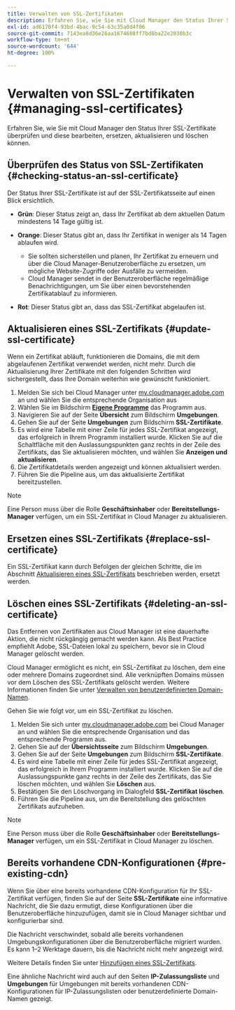 ```yaml
---
title: Verwalten von SSL-Zertifikaten
description: Erfahren Sie, wie Sie mit Cloud Manager den Status Ihrer SSL-Zertifikate überprüfen und diese bearbeiten, ersetzen, aktualisieren und löschen können.
exl-id: ad6170f4-93bd-4bac-9c54-63c35a0d4f06
source-git-commit: 7143ea8d36e26aa1674608ff7bd8ba22e2030b3c
workflow-type: tm+mt
source-wordcount: '644'
ht-degree: 100%

---
```



# Verwalten von SSL-Zertifikaten {#managing-ssl-certificates}

Erfahren Sie, wie Sie mit Cloud Manager den Status Ihrer SSL-Zertifikate überprüfen und diese bearbeiten, ersetzen, aktualisieren und löschen können.

## Überprüfen des Status von SSL-Zertifikaten {#checking-status-an-ssl-certificate}

Der Status Ihrer SSL-Zertifikate ist auf der SSL-Zertifikatsseite auf einen Blick ersichtlich.

* **Grün**: Dieser Status zeigt an, dass Ihr Zertifikat ab dem aktuellen Datum mindestens 14 Tage gültig ist.

* **Orange**: Dieser Status gibt an, dass Ihr Zertifikat in weniger als 14 Tagen ablaufen wird.
   * Sie sollten sicherstellen und planen, Ihr Zertifikat zu erneuern und über die Cloud Manager-Benutzeroberfläche zu ersetzen, um mögliche Website-Zugriffe oder Ausfälle zu vermeiden.
   * Cloud Manager sendet in der Benutzeroberfläche regelmäßige Benachrichtigungen, um Sie über einen bevorstehenden Zertifikatablauf zu informieren.

* **Rot**: Dieser Status gibt an, dass das SSL-Zertifikat abgelaufen ist.

## Aktualisieren eines SSL-Zertifikats {#update-ssl-certificate}

Wenn ein Zertifikat abläuft, funktionieren die Domains, die mit dem abgelaufenen Zertifikat verwendet werden, nicht mehr. Durch die Aktualisierung Ihrer Zertifikate mit den folgenden Schritten wird sichergestellt, dass Ihre Domain weiterhin wie gewünscht funktioniert.

1. Melden Sie sich bei Cloud Manager unter [my.cloudmanager.adobe.com](https://my.cloudmanager.adobe.com/) an und wählen Sie die entsprechende Organisation aus
1. Wählen Sie im Bildschirm **[Eigene Programme](/help/implementing/cloud-manager/getting-access-to-aem-in-cloud/editing-programs.md#my-programs)** das Programm aus.
1. Navigieren Sie auf der Seite **Übersicht** zum Bildschirm **Umgebungen**.
1. Gehen Sie auf der Seite **Umgebungen** zum Bildschirm **SSL-Zertifikate**.
1. Es wird eine Tabelle mit einer Zeile für jedes SSL-Zertifikat angezeigt, das erfolgreich in Ihrem Programm installiert wurde. Klicken Sie auf die Schaltfläche mit den Auslassungspunkten ganz rechts in der Zeile des Zertifikats, das Sie aktualisieren möchten, und wählen Sie **Anzeigen und aktualisieren**.
1. Die Zertifikatdetails werden angezeigt und können aktualisiert werden.
1. Führen Sie die Pipeline aus, um das aktualisierte Zertifikat bereitzustellen.

>[!NOTE]
>
>Eine Person muss über die Rolle **Geschäftsinhaber** oder **Bereitstellungs-Manager** verfügen, um ein SSL-Zertifikat in Cloud Manager zu aktualisieren.

## Ersetzen eines SSL-Zertifikats {#replace-ssl-certificate}

Ein SSL-Zertifikat kann durch Befolgen der gleichen Schritte, die im Abschnitt [Aktualisieren eines SSL-Zertifikats](#update-ssl-certificate) beschrieben werden, ersetzt werden.

## Löschen eines SSL-Zertifikats {#deleting-an-ssl-certificate}

Das Entfernen von Zertifikaten aus Cloud Manager ist eine dauerhafte Aktion, die nicht rückgängig gemacht werden kann. Als Best Practice empfiehlt Adobe, SSL-Dateien lokal zu speichern, bevor sie in Cloud Manager gelöscht werden.

Cloud Manager ermöglicht es nicht, ein SSL-Zertifikat zu löschen, dem eine oder mehrere Domains zugeordnet sind. Alle verknüpften Domains müssen vor dem Löschen des SSL-Zertifikats gelöscht werden. Weitere Informationen finden Sie unter [Verwalten von benutzerdefinierten Domain-Namen](/help/implementing/cloud-manager/custom-domain-names/managing-custom-domain-names.md).

Gehen Sie wie folgt vor, um ein SSL-Zertifikat zu löschen.

1. Melden Sie sich unter [my.cloudmanager.adobe.com](https://my.cloudmanager.adobe.com/) bei Cloud Manager an und wählen Sie die entsprechende Organisation und das entsprechende Programm aus.
1. Gehen Sie auf der **Übersichtsseite** zum Bildschirm **Umgebungen**.
1. Gehen Sie auf der Seite **Umgebungen** zum Bildschirm **SSL-Zertifikate**.
1. Es wird eine Tabelle mit einer Zeile für jedes SSL-Zertifikat angezeigt, das erfolgreich in Ihrem Programm installiert wurde. Klicken Sie auf die Auslassungspunkte ganz rechts in der Zeile des Zertifikats, das Sie löschen möchten, und wählen Sie **Löschen** aus.
1. Bestätigen Sie den Löschvorgang im Dialogfeld **SSL-Zertifikat löschen**.
1. Führen Sie die Pipeline aus, um die Bereitstellung des gelöschten Zertifikats aufzuheben.

>[!NOTE]
>
>Eine Person muss über die Rolle **Geschäftsinhaber** oder **Bereitstellungs-Manager** verfügen, um ein SSL-Zertifikat in Cloud Manager zu löschen.

## Bereits vorhandene CDN-Konfigurationen {#pre-existing-cdn}

Wenn Sie über eine bereits vorhandene CDN-Konfiguration für Ihr SSL-Zertifikat verfügen, finden Sie auf der Seite **SSL-Zertifikate** eine informative Nachricht, die Sie dazu ermutigt, diese Konfigurationen über die Benutzeroberfläche hinzuzufügen, damit sie in Cloud Manager sichtbar und konfigurierbar sind.

Die Nachricht verschwindet, sobald alle bereits vorhandenen Umgebungskonfigurationen über die Benutzeroberfläche migriert wurden. Es kann 1–2 Werktage dauern, bis die Nachricht nicht mehr angezeigt wird.

Weitere Details finden Sie unter [Hinzufügen eines SSL-Zertifikats](/help/implementing/cloud-manager/managing-ssl-certifications/add-ssl-certificate.md).

Eine ähnliche Nachricht wird auch auf den Seiten **IP-Zulassungsliste** und **Umgebungen** für Umgebungen mit bereits vorhandenen CDN-Konfigurationen für IP-Zulassungslisten oder benutzerdefinierte Domain-Namen gezeigt.
